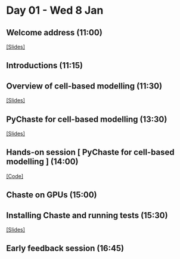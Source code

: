 # Day 01 - Wed 8 Jan

## Welcome address (11:00)
[[Slides]](https://docs.google.com/presentation/d/1vAoc4LWgDXqzSQyeHBae1yJsSXZa1ULkHMbhgP0Xvdk/)

## Introductions (11:15)

## Overview of cell-based modelling (11:30)
[[Slides]](https://docs.google.com/presentation/d/1avRdivy53g6TQEPBjYLvx7UanoQGE_1YmrbV8_h0CRQ)

## PyChaste for cell-based modelling (13:30)
[[Slides]](https://docs.google.com/presentation/d/1cka1iJ9jJFqy7mcWOl1Bg9BwDtNG41aB61ufJSr4Uew)

## Hands-on session [ PyChaste for cell-based modelling ] (14:00)
[[Code]](https://colab.research.google.com/drive/1zgoqilNJAMf0frdSzJ71yERnDPyaNnWY)

## Chaste on GPUs (15:00)

## Installing Chaste and running tests (15:30)
[[Slides]](https://docs.google.com/presentation/d/1SLtv8ugYJB-8hDmtTAMuxya1YDrkJPSIT-VOrqybKBc)

## Early feedback session (16:45)

